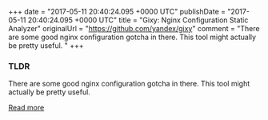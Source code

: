 +++
date = "2017-05-11 20:40:24.095 +0000 UTC"
publishDate = "2017-05-11 20:40:24.095 +0000 UTC"
title = "Gixy: Nginx Configuration Static Analyzer"
originalUrl = "https://github.com/yandex/gixy"
comment = "There are some good nginx configuration gotcha in there. This tool might actually be pretty useful. "
+++

### TLDR

There are some good nginx configuration gotcha in there. This tool might actually be pretty useful. 

[Read more](https://github.com/yandex/gixy)
